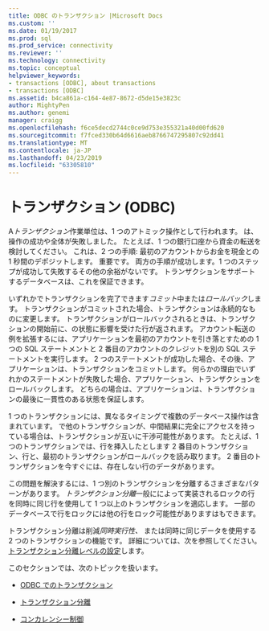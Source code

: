 ```yaml
---
title: ODBC のトランザクション |Microsoft Docs
ms.custom: ''
ms.date: 01/19/2017
ms.prod: sql
ms.prod_service: connectivity
ms.reviewer: ''
ms.technology: connectivity
ms.topic: conceptual
helpviewer_keywords:
- transactions [ODBC], about transactions
- transactions [ODBC]
ms.assetid: b4ca861a-c164-4e87-8672-d5de15e3823c
author: MightyPen
ms.author: genemi
manager: craigg
ms.openlocfilehash: f6ce5decd2744c0ce9d753e355321a40d00fd620
ms.sourcegitcommit: f7fced330b64d6616aeb8766747295807c92dd41
ms.translationtype: MT
ms.contentlocale: ja-JP
ms.lasthandoff: 04/23/2019
ms.locfileid: "63305810"
---
```

# <a name="transactions-odbc"></a>トランザクション (ODBC)
A*トランザクション*作業単位は、1 つのアトミック操作として行われます。 は、操作の成功や全体が失敗しました。 たとえば、1 つの銀行口座から資金の転送を検討してください。 これは、2 つの手順: 最初のアカウントからお金を現金との 1 秒間のデポジットします。 重要です。 両方の手順が成功します。1 つのステップが成功して失敗するその他の余裕がないです。 トランザクションをサポートするデータベースは、これを保証できます。  
  
 いずれかでトランザクションを完了できます*コミット*中または*ロールバック*します。 トランザクションがコミットされた場合、トランザクションは永続的なものに変更します。 トランザクションがロールバックされるときは、トランザクションの開始前に、の状態に影響を受けた行が返されます。 アカウント転送の例を拡張するには、アプリケーションを最初のアカウントを引き落とすための 1 つの SQL ステートメントと 2 番目のアカウントのクレジットを別の SQL ステートメントを実行します。 2 つのステートメントが成功した場合、その後、アプリケーションは、トランザクションをコミットします。 何らかの理由でいずれかのステートメントが失敗した場合、アプリケーション、トランザクションをロールバックします。 どちらの場合は、アプリケーションは、トランザクションの最後に一貫性のある状態を保証します。  
  
 1 つのトランザクションには、異なるタイミングで複数のデータベース操作は含まれています。 で他のトランザクションが、中間結果に完全にアクセスを持っている場合は、トランザクションが互いに干渉可能性があります。 たとえば、1 つのトランザクションでは、行を挿入したとします 2 番目のトランザクション、行と、最初のトランザクションがロールバックを読み取ります。 2 番目のトランザクションを今すぐには、存在しない行のデータがあります。  
  
 この問題を解決するには、1 つ別のトランザクションを分離するさまざまなパターンがあります。 *トランザクション分離*一般にによって実装されるロックの行を同時に同じ行を使用して 1 つ以上のトランザクションを適応します。 一部のデータベースで行をロックには他の行をロック可能性がありますはもできます。  
  
 トランザクション分離は削減*同時実行性、* または同時に同じデータを使用する 2 つのトランザクションの機能です。 詳細については、次を参照してください。[トランザクション分離レベルの設定](../../../odbc/reference/develop-app/setting-the-transaction-isolation-level.md)します。  
  
 このセクションでは、次のトピックを扱います。  
  
-   [ODBC でのトランザクション](../../../odbc/reference/develop-app/transactions-in-odbc-odbc.md)  
  
-   [トランザクション分離](../../../odbc/reference/develop-app/transaction-isolation.md)  
  
-   [コンカレンシー制御](../../../odbc/reference/develop-app/concurrency-control.md)
